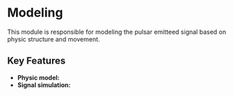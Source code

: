 # Modeling

This module is responsible for modeling the pulsar emitteed signal based on physic structure and movement.

## Key Features

- **Physic model:** 
- **Signal simulation:**
